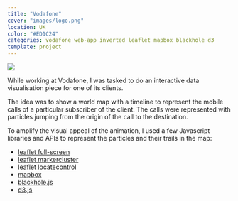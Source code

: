 ```yaml
---
title: "Vodafone"
cover: "images/logo.png"
location: UK
color: "#ED1C24"
categories: vodafone web-app inverted leaflet mapbox blackhole d3
template: project
---
```


![](/work/vodafone/images/1.jpg)

While working at Vodafone, I was tasked to do an interactive data visualisation piece for one of its clients.

The idea was to show a world map with a timeline to represent the mobile calls of a particular subscriber of the client. The calls were represented with particles jumping from the origin of the call to the destination.

To amplify the visual appeal of the animation, I used a few Javascript libraries and APIs to represent the particles and their trails in the map:

- [leaflet full-screen](https://github.com/Leaflet/Leaflet.fullscreen)
- [leaflet markercluster](https://github.com/Leaflet/Leaflet.markercluster)
- [leaflet locatecontrol](https://github.com/domoritz/leaflet-locatecontrol)
- [mapbox](https://docs.mapbox.com/mapbox.js/api/v3.1.1/)
- [blackhole.js](https://github.com/artzub/blackhole.js)
- [d3.js](https://d3js.org/)
